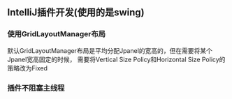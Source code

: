 ## IntelliJ插件开发(使用的是swing)
### 使用GridLayoutManager布局
默认GridLayoutManager布局是平均分配Jpanel的宽高的，但在需要将某个Jpanel宽高固定的时候，
需要将Vertical Size Policy和Horizontal Size Policy的策略改为Fixed

### 插件不阻塞主线程

